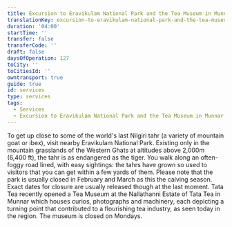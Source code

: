 ```yaml
---
title: Excursion to Eravikulam National Park and the Tea Museum in Munnar
translationKey: excursion-to-eravikulam-national-park-and-the-tea-museum-in-munnar
duration: '04:00'
startTime: ''
transfer: false
transferCode: ''
draft: false
daysOfOperation: 127
toCity: ''
toCitiesId: ''
owntransport: true
guide: true
id: services
type: services
tags:
  - Services
  - Excursion to Eravikulam National Park and the Tea Museum in Munnar
---
```

To get up close to some of the world's last Nilgiri tahr (a variety of mountain goat or ibex), visit nearby Eravikulam National Park. Existing only in the mountain grasslands of the Western Ghats at altitudes above 2,000m (6,400 ft), the tahr is as endangered as the tiger. You walk along an often-foggy road lined, with easy sightings: the tahrs have grown so used to visitors that you can get within a few yards of them. Please note that the park is usually closed in February and March as this the calving season. Exact dates for closure are usually released though at the last moment.    Tata Tea recently opened a Tea Museum at the Nallathanni Estate of Tata Tea in Munnar which houses curios, photographs and machinery, each depicting a turning point that contributed to a flourishing tea industry, as seen today in the region. The museum is closed on Mondays.